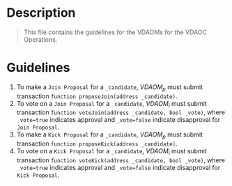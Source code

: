# Description
> This file contains the guidelines for the VDAOMs for the VDAOC Operations.

# Guidelines
1. To make a `Join Proposal` for a `_candidate`, $VDAOM_p$ must submit transaction `function proposeJoin(address _candidate)`.
2. To vote on a `Join Proposal` for a `_candidate`, $VDAOM_i$ must submit transaction `function voteJoin(address _candidate, bool _vote)`, where `_vote=true` indicates approval and `_vote=false` indicate disapproval for `Join Proposal`.
3. To make a `Kick Proposal` for a `_candidate`, $VDAOM_p$ must submit transaction `function proposeKick(address _candidate)`.
4. To vote on a `Kick Proposal` for a `_candidate`, $VDAOM_i$ must submit transaction `function voteKick(address _candidate, bool _vote)`, where `_vote=true` indicates approval and `_vote=false` indicate disapproval for `Kick Proposal`.